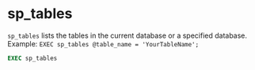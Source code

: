 # sp_tables

`sp_tables` lists the tables in the current database or a specified database.
Example: `EXEC sp_tables @table_name = 'YourTableName';`

```sql
EXEC sp_tables
```
